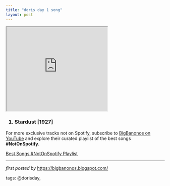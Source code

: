 ```yaml
---
title: "doris day 1 song"
layout: post
---
```

<div class="separator" ><iframe allowfullscreen="" class="BLOG_video_class" height="266" src="https://www.youtube.com/embed/lYa2IkEzKh4" width="320" youtube-src-id="lYa2IkEzKh4"></iframe></div><h3 ><ol><li>Stardust [1927]</li></ol></h3>

<!--Subscribe and Playlist Links-->
<div>
    <p>For more exclusive tracks not on Spotify, subscribe to <a href="https://www.youtube.com/@BigBanonos" target="_blank">BigBanonos on YouTube</a> and explore their curated playlist of the best songs <strong>#NotOnSpotify</strong>.</p>
    <p><a href="https://www.youtube.com/playlist?list=PLtuNtuTatqI0kFahUCbtbfenC_ET5O_tr" target="_blank">Best Songs #NotOnSpotify Playlist<br /></a></p></div>

<hr />

<p><em>first posted by</em> <a href="https://bigbanonos.blogspot.com/" rel="noopener" target="_new">https://bigbanonos.blogspot.com/</a></p>

<p>tags: @dorisday,</p>
